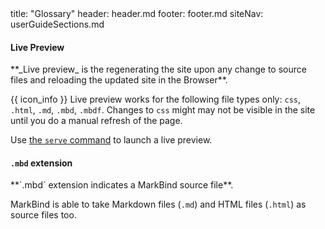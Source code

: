 <frontmatter>
  title: "Glossary"
  header: header.md
  footer: footer.md
  siteNav: userGuideSections.md
</frontmatter>

#### Live Preview

<span id="live-preview">
<md>**_Live preview_ is the regenerating the site upon any change to source files and reloading the updated site in the Browser**.</md>

{{ icon_info }} Live preview works for the following file types only: `css`, `.html`, `.md`, <tooltip content="MarkBind file">`.mbd`</tooltip>, <tooltip content="MarkBind fragment">`.mbdf`</tooltip>. Changes to `css` might may not be visible in the site until you do a manual refresh of the page.

Use [the `serve` command](cliCommands.html#serve-command) to launch a live preview.

</span>


#### `.mbd` extension

<span id="mbd-extension">
<md>**`.mbd` extension indicates a MarkBind source file**.</md>

MarkBind is able to take Markdown files (`.md`) and HTML files (`.html`) as source files too.
</span>

